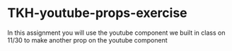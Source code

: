 # TKH-youtube-props-exercise
In this assignment you will use the youtube component we built in class on 11/30 to make another prop on the youtube component
